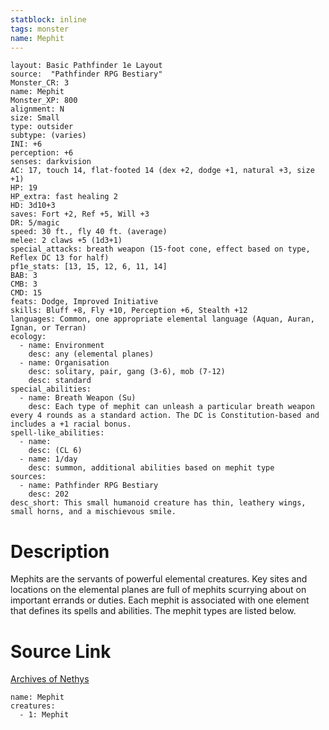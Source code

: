 ```yaml
---
statblock: inline
tags: monster
name: Mephit
---
```

```statblock
layout: Basic Pathfinder 1e Layout
source:  "Pathfinder RPG Bestiary"
Monster_CR: 3
name: Mephit
Monster_XP: 800
alignment: N
size: Small
type: outsider
subtype: (varies)
INI: +6
perception: +6
senses: darkvision
AC: 17, touch 14, flat-footed 14 (dex +2, dodge +1, natural +3, size +1)
HP: 19
HP_extra: fast healing 2
HD: 3d10+3
saves: Fort +2, Ref +5, Will +3
DR: 5/magic
speed: 30 ft., fly 40 ft. (average)
melee: 2 claws +5 (1d3+1)
special_attacks: breath weapon (15-foot cone, effect based on type, Reflex DC 13 for half)
pf1e_stats: [13, 15, 12, 6, 11, 14]
BAB: 3
CMB: 3
CMD: 15
feats: Dodge, Improved Initiative
skills: Bluff +8, Fly +10, Perception +6, Stealth +12
languages: Common, one appropriate elemental language (Aquan, Auran, Ignan, or Terran)
ecology:
  - name: Environment
    desc: any (elemental planes)
  - name: Organisation
    desc: solitary, pair, gang (3-6), mob (7-12)
    desc: standard
special_abilities:
  - name: Breath Weapon (Su)
    desc: Each type of mephit can unleash a particular breath weapon every 4 rounds as a standard action. The DC is Constitution-based and includes a +1 racial bonus.
spell-like_abilities:
  - name:
    desc: (CL 6)
  - name: 1/day
    desc: summon, additional abilities based on mephit type
sources:
  - name: Pathfinder RPG Bestiary
    desc: 202
desc_short: This small humanoid creature has thin, leathery wings, small horns, and a mischievous smile.
```
# Description
Mephits are the servants of powerful elemental creatures. Key sites and locations on the elemental planes are full of mephits scurrying about on important errands or duties. Each mephit is associated with one element that defines its spells and abilities. The mephit types are listed below.
# Source Link
[Archives of Nethys](https://aonprd.com/MonsterDisplay.aspx?ItemName=Mephit)
```encounter-table
name: Mephit
creatures:
  - 1: Mephit
```
